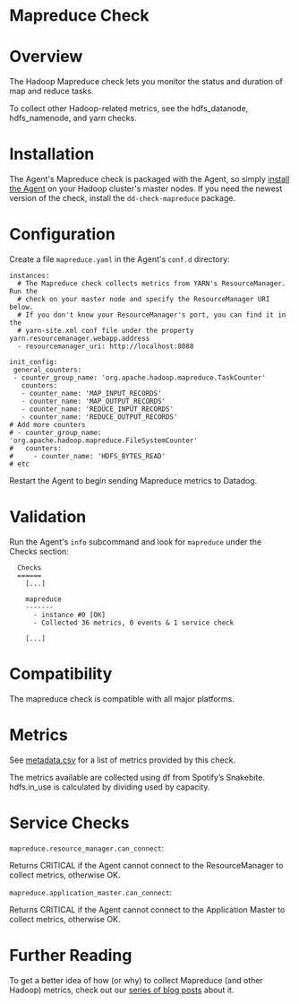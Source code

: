# Mapreduce Check

# Overview

The Hadoop Mapreduce check lets you monitor the status and duration of map and reduce tasks.

To collect other Hadoop-related metrics, see the hdfs_datanode, hdfs_namenode, and yarn checks.

# Installation

The Agent's Mapreduce check is packaged with the Agent, so simply [install the Agent](https://app.datadoghq.com/account/settings#agent) on your Hadoop cluster's master nodes. If you need the newest version of the check, install the `dd-check-mapreduce` package.

# Configuration

Create a file `mapreduce.yaml` in the Agent's `conf.d` directory:

```
instances:
  # The Mapreduce check collects metrics from YARN's ResourceManager. Run the 
  # check on your master node and specify the ResourceManager URI below.
  # If you don't know your ResourceManager's port, you can find it in the 
  # yarn-site.xml conf file under the property yarn.resourcemanager.webapp.address
  - resourcemanager_uri: http://localhost:8088

init_config:
 general_counters:
 - counter_group_name: 'org.apache.hadoop.mapreduce.TaskCounter'
   counters:
   - counter_name: 'MAP_INPUT_RECORDS'
   - counter_name: 'MAP_OUTPUT_RECORDS'
   - counter_name: 'REDUCE_INPUT_RECORDS'
   - counter_name: 'REDUCE_OUTPUT_RECORDS'
# Add more counters
# - counter_group_name: 'org.apache.hadoop.mapreduce.FileSystemCounter'
#   counters:
#     - counter_name: 'HDFS_BYTES_READ'
# etc
```

Restart the Agent to begin sending Mapreduce metrics to Datadog.

# Validation

Run the Agent's `info` subcommand and look for `mapreduce` under the Checks section:

```
  Checks
  ======
    [...]

    mapreduce
    -------
      - instance #0 [OK]
      - Collected 36 metrics, 0 events & 1 service check

    [...]
```

# Compatibility

The mapreduce check is compatible with all major platforms.

# Metrics

See [metadata.csv](https://github.com/DataDog/integrations-core/blob/master/mapreduce/metadata.csv) for a list of metrics provided by this check.

The metrics available are collected using df from Spotify’s Snakebite. hdfs.in_use is calculated by dividing used by capacity.

# Service Checks

`mapreduce.resource_manager.can_connect`:

Returns CRITICAL if the Agent cannot connect to the ResourceManager to collect metrics, otherwise OK.

`mapreduce.application_master.can_connect`:

Returns CRITICAL if the Agent cannot connect to the Application Master to collect metrics, otherwise OK.

# Further Reading

To get a better idea of how (or why) to collect Mapreduce (and other Hadoop) metrics, check out our [series of blog posts](https://www.datadoghq.com/blog/hadoop-architecture-overview/) about it.

